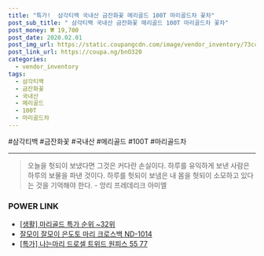 ```yaml
--- 
title: "특가!  삼각티백 국내산 금잔화꽃 메리골드 100T 마리골드차 꽃차" 
post_sub_title: " 삼각티백 국내산 금잔화꽃 메리골드 100T 마리골드차 꽃차" 
post_money: ₩ 19,700 
post_date: 2020.02.01 
post_img_url: https://static.coupangcdn.com/image/vendor_inventory/73cc/1fe56fd4935cd1308fdd36e6c376983418a4b0e4cf9dca58a1949a64f015.jpg 
post_link_url: https://coupa.ng/bnO320 
categories: 
  - vendor_inventory 
tags: 
  - 삼각티백 
  - 금잔화꽃 
  - 국내산 
  - 메리골드 
  - 100T 
  - 마리골드차 
--- 
```

  #삼각티백 #금잔화꽃 #국내산 #메리골드 #100T #마리골드차 
<hr> 

> 오늘을 헛되이 보냈다면 그것은 커다란 손실이다. 하루를 유익하게 보낸 사람은 하루의 보물을 파낸 것이다. 하루를 헛되이 보냄은 내 몸을 헛되이 소모하고 있다는 것을 기억해야 한다. - 앙리 프레데리크 아미엘 


### POWER LINK

* <a href="https://blog.naver.com/sakai111/221792297770" target="_blank"> [생활] 마리골드 특가 순위 ~32위</a>
* <a href="https://blog.naver.com/fasyy4321/221785222877" target="_blank">잘모이 잘모이 은도토 마리 크로스백 ND-1014</a>
* <a href="https://blog.naver.com/an0733/221792279342" target="_blank">[특가] 나는마리 드로셀 트위드 원피스 55 77</a>
